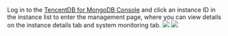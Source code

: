 
Log in to the [TencentDB for MongoDB Console](https://console.cloud.tencent.com/mongodb) and click an instance ID in the instance list to enter the management page, where you can view details on the instance details tab and system monitoring tab.
![](https://main.qcloudimg.com/raw/bba066bccd022ebd788b89496e19b388.png)
![](https://main.qcloudimg.com/raw/ae4b36a127ca74ac96138cd4f82c8d3c.png)
